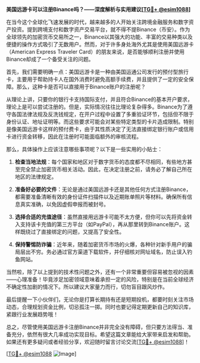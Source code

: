 **美国远游卡可以注册Binance吗？——深度解析与实用建议[[TG💪+ @esim1088](https://t.me/s/esim1088)]**

在当今这个全球化飞速发展的时代，越来越多的人开始关注跨境金融服务和数字资产投资。提到跨境支付和数字资产交易平台，就不得不提Binance（币安）。作为全球领先的加密货币交易所之一，Binance以其强大的功能、丰富的交易种类以及便捷的操作方式吸引了无数用户。然而，对于许多身处海外尤其是使用美国远游卡（American Express Traveler Card）的朋友来说，是否能够顺利注册并使用Binance却成了一个备受关注的问题。

首先，我们需要明确一点：美国远游卡是一种由美国运通公司发行的预付型旅行卡，主要用于帮助持卡人在国外消费时避免高额手续费，并且提供了一定的安全保障。那么，这种卡是否可以直接用于Binance账户的注册呢？

从理论上讲，只要你的银行卡支持国际支付，并且符合Binance的基本开户要求，理论上是可以尝试注册的。但是，实际情况往往比理论复杂得多。Binance为了遵守各国法律法规及反洗钱规定，在开户过程中设置了多重验证环节，包括但不限于身份认证、地址证明等。而这些要求可能会对某些特定类型的卡片造成限制。特别是像美国远游卡这样的预付费卡，由于其性质决定了无法直接绑定银行账户或信用卡进行资金转移，因此在注册时可能面临额外的审核流程。

那么，具体操作上应该注意哪些事项呢？以下是一些实用的小贴士：

1. **检查当地法规**：每个国家和地区对于数字货币的态度都不尽相同，有些地方甚至完全禁止加密货币相关活动。因此，在决定注册之前，请务必了解自己所在地区的法律规定。
   
2. **准备好必要的文件**：无论是通过美国远游卡还是其他任何方式注册Binance，都需要准备清晰有效的身份证件扫描件以及近期账单照片等材料。确保所有信息真实准确，以免因虚假申报而被封号。

3. **选择合适的充值途径**：虽然直接用远游卡可能不太方便，但你可以先将资金转入支持该卡充值的第三方平台（如PayPal），再从那里转到Binance账户。这样既绕过了直接绑定的问题，又提高了安全性。

4. **保持警惕防诈骗**：近年来，随着加密货币市场的火爆，各种针对新手用户的骗局层出不穷。务必通过官方渠道下载软件，并仔细核对网址域名，防止误入钓鱼网站。

当然啦，除了以上提到的技术性问题之外，还有一个非常重要但容易被忽视的因素——心理准备！毕竟涉足加密领域意味着承担一定的风险，特别是在当前全球经济不确定性加剧的情况下。所以建议大家量力而行，切勿盲目跟风炒作。

最后提醒一下小伙伴们，无论你是打算长期持有还是短期投机，都要时刻关注市场动态，合理规划资金比例，切忌孤注一掷。同时也要记得定期更新自己的知识库，紧跟行业发展趋势哦！

总之，尽管使用美国远游卡注册Binance并非完全没有障碍，但只要方法得当、准备充分，依然有很大几率成功实现目标。希望这篇文章能给大家带来启发和帮助。如果还有更多疑问或者经验分享，欢迎随时留言讨论交流[[TG💪+ @esim1088](https://t.me/s/esim1088)]！

[[TG💪+ @esim1088](https://t.me/s/esim1088) ![Image](https://i.postimg.cc/4NQfJmqS/Snipaste-2025-05-13-00-14-12.png)]